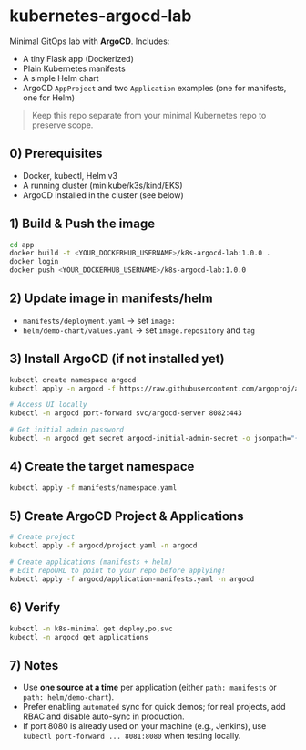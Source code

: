 # kubernetes-argocd-lab

Minimal GitOps lab with **ArgoCD**. Includes:
- A tiny Flask app (Dockerized)
- Plain Kubernetes manifests
- A simple Helm chart
- ArgoCD `AppProject` and two `Application` examples (one for manifests, one for Helm)

> Keep this repo separate from your minimal Kubernetes repo to preserve scope.

## 0) Prerequisites
- Docker, kubectl, Helm v3
- A running cluster (minikube/k3s/kind/EKS)
- ArgoCD installed in the cluster (see below)

## 1) Build & Push the image
```bash
cd app
docker build -t <YOUR_DOCKERHUB_USERNAME>/k8s-argocd-lab:1.0.0 .
docker login
docker push <YOUR_DOCKERHUB_USERNAME>/k8s-argocd-lab:1.0.0
```

## 2) Update image in manifests/helm
- `manifests/deployment.yaml` → set `image:`
- `helm/demo-chart/values.yaml` → set `image.repository` and `tag`

## 3) Install ArgoCD (if not installed yet)
```bash
kubectl create namespace argocd
kubectl apply -n argocd -f https://raw.githubusercontent.com/argoproj/argo-cd/stable/manifests/install.yaml

# Access UI locally
kubectl -n argocd port-forward svc/argocd-server 8082:443

# Get initial admin password
kubectl -n argocd get secret argocd-initial-admin-secret -o jsonpath="{.data.password}" | base64 -d; echo
```

## 4) Create the target namespace
```bash
kubectl apply -f manifests/namespace.yaml
```

## 5) Create ArgoCD Project & Applications
```bash
# Create project
kubectl apply -f argocd/project.yaml -n argocd

# Create applications (manifests + helm)
# Edit repoURL to point to your repo before applying!
kubectl apply -f argocd/application-manifests.yaml -n argocd
```

## 6) Verify
```bash
kubectl -n k8s-minimal get deploy,po,svc
kubectl -n argocd get applications
```

## 7) Notes
- Use **one source at a time** per application (either `path: manifests` or `path: helm/demo-chart`).
- Prefer enabling `automated` sync for quick demos; for real projects, add RBAC and disable auto-sync in production.
- If port 8080 is already used on your machine (e.g., Jenkins), use `kubectl port-forward ... 8081:8080` when testing locally.
